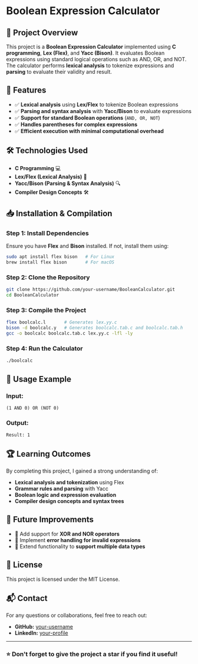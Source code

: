 # Boolean Expression Calculator

## 📌 Project Overview
This project is a **Boolean Expression Calculator** implemented using **C programming**, **Lex (Flex)**, and **Yacc (Bison)**. It evaluates Boolean expressions using standard logical operations such as AND, OR, and NOT. The calculator performs **lexical analysis** to tokenize expressions and **parsing** to evaluate their validity and result.

## 🚀 Features
- ✅ **Lexical analysis** using **Lex/Flex** to tokenize Boolean expressions
- ✅ **Parsing and syntax analysis** with **Yacc/Bison** to evaluate expressions
- ✅ **Support for standard Boolean operations** (`AND, OR, NOT`)
- ✅ **Handles parentheses for complex expressions**
- ✅ **Efficient execution with minimal computational overhead**

## 🛠 Technologies Used
- **C Programming** 💻
- **Lex/Flex (Lexical Analysis)** 📖
- **Yacc/Bison (Parsing & Syntax Analysis)** 🔍
- **Compiler Design Concepts** 🛠️

## 📥 Installation & Compilation
### **Step 1: Install Dependencies**
Ensure you have **Flex** and **Bison** installed. If not, install them using:
```bash
sudo apt install flex bison   # For Linux
brew install flex bison       # For macOS
```

### **Step 2: Clone the Repository**
```bash
git clone https://github.com/your-username/BooleanCalculator.git
cd BooleanCalculator
```

### **Step 3: Compile the Project**
```bash
flex boolcalc.l       # Generates lex.yy.c
bison -d boolcalc.y   # Generates boolcalc.tab.c and boolcalc.tab.h
gcc -o boolcalc boolcalc.tab.c lex.yy.c -lfl -ly
```

### **Step 4: Run the Calculator**
```bash
./boolcalc
```

## 🎯 Usage Example
### **Input:**
```
(1 AND 0) OR (NOT 0)
```
### **Output:**
```
Result: 1
```

## 🏆 Learning Outcomes
By completing this project, I gained a strong understanding of:
- **Lexical analysis and tokenization** using Flex
- **Grammar rules and parsing** with Yacc
- **Boolean logic and expression evaluation**
- **Compiler design concepts and syntax trees**

## 📌 Future Improvements
- 🔹 Add support for **XOR and NOR operators**
- 🔹 Implement **error handling for invalid expressions**
- 🔹 Extend functionality to **support multiple data types**

## 📜 License
This project is licensed under the MIT License.

## 📬 Contact
For any questions or collaborations, feel free to reach out:
- **GitHub:** [your-username](https://github.com/your-username)
- **LinkedIn:** [your-profile](https://www.linkedin.com/in/your-profile)

---
### ⭐ Don't forget to give the project a star if you find it useful!

